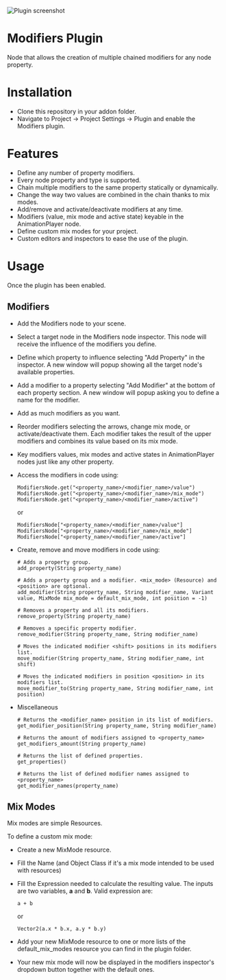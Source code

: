 ![Plugin screenshot](https://i.imgur.com/NtjyHaA.gif)
# Modifiers Plugin

Node that allows the creation of multiple chained modifiers for any node property.

# Installation
- Clone this repository in your addon folder.
- Navigate to Project -> Project Settings -> Plugin and enable the Modifiers plugin.

# Features
- Define any number of property modifiers.
- Every node property and type is supported.
- Chain multiple modifiers to the same property statically or dynamically.
- Change the way two values are combined in the chain thanks to mix modes.
- Add/remove and activate/deactivate modifiers at any time.
- Modifiers (value, mix mode and active state) keyable in the AnimationPlayer node.
- Define custom mix modes for your project.
- Custom editors and inspectors to ease the use of the plugin.


# Usage
Once the plugin has been enabled.


## Modifiers
- Add the Modifiers node to your scene.
- Select a target node in the Modifiers node inspector.
  This node will receive the influence of the modifiers you define.
- Define which property to influence selecting "Add Property" in the inspector.
  A new window will popup showing all the target node's available properties.
- Add a modifier to a property selecting "Add Modifier" at the bottom of each property section.
  A new window will popup asking you to define a name for the modifier.
- Add as much modifiers as you want.
- Reorder modifiers selecting the arrows, change mix mode, or activate/deactivate them.
  Each modifier takes the result of the upper modifiers and combines its value based on its mix mode.
- Key modifiers values, mix modes and active states in AnimationPlayer nodes just like any other property.
 
- Access the modifiers in code using:

  ```
  ModifiersNode.get("<property_name>/<modifier_name>/value")
  ModifiersNode.get("<property_name>/<modifier_name>/mix_mode")
  ModifiersNode.get("<property_name>/<modifier_name>/active")
  ```
  
  or
  
  ```
  ModifiersNode["<property_name>/<modifier_name>/value"]
  ModifiersNode["<property_name>/<modifier_name>/mix_mode"]
  ModifiersNode["<property_name>/<modifier_name>/active"]
  ```
- Create, remove and move modifiers in code using:

  ```
  # Adds a property group.
  add_property(String property_name)
  
  # Adds a property group and a modifier. <mix_mode> (Resource) and <position> are optional.
  add_modifier(String property_name, String modifier_name, Variant value, MixMode mix_mode = default_mix_mode, int position = -1)
  
  # Removes a property and all its modifiers.
  remove_property(String property_name)
  
  # Removes a specific property modifier.
  remove_modifier(String property_name, String modifier_name)
  
  # Moves the indicated modifier <shift> positions in its modifiers list. 
  move_modifier(String property_name, String modifier_name, int shift)
  
  # Moves the indicated modifiers in position <position> in its modifiers list.
  move_modifier_to(String property_name, String modifier_name, int position)
  ```
- Miscellaneous
  ```
  # Returns the <modifier_name> position in its list of modifiers.
  get_modifier_position(String property_name, String modifier_name)
  
  # Returns the amount of modifiers assigned to <property_name>
  get_modifiers_amount(String property_name)
  
  # Returns the list of defined properties.
  get_properties()
  
  # Returns the list of defined modifier names assigned to <property_name>
  get_modifier_names(property_name)
  ```

## Mix Modes
Mix modes are simple Resources.

To define a custom mix mode:
- Create a new MixMode resource.
- Fill the Name (and Object Class if it's a mix mode intended to be used with resources)
- Fill the Expression needed to calculate the resulting value.
  The inputs are two variables, **a** and **b**.
  Valid expression are:
  
  `a + b`
  
  or
  
  `Vector2(a.x * b.x, a.y * b.y)`
- Add your new MixMode resource to one or more lists of the default_mix_modes resource you can find in the plugin folder.
- Your new mix mode will now be displayed in the modifiers inspector's dropdown button together with the default ones.
